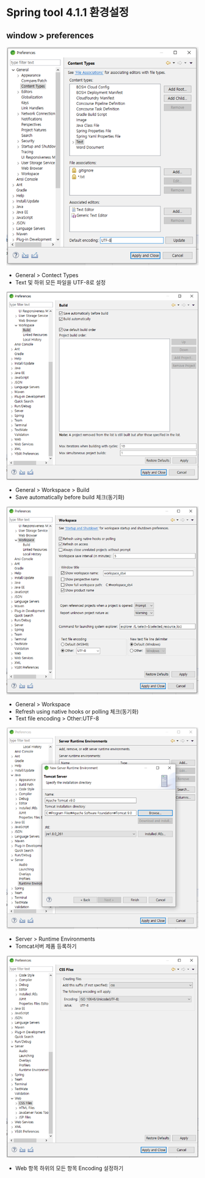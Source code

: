 # Spring tool 4.1.1 환경설정

## window &gt; preferences

![](../../../.gitbook/assets/1%20%2886%29.png)

* General &gt; Contect Types
* Text 및 하위 모든 파일을 UTF-8로 설정

![](../../../.gitbook/assets/2-%20%281%29.png)

* General &gt; Workspace &gt; Build
* Save automatically before build 체크\(동기화\)

![](../../../.gitbook/assets/3-+-.png)

* General &gt; Workspace
* Refresh using native hooks or polling 체크\(동기화\)
* Text file encoding &gt; Other:UTF-8

![](../../../.gitbook/assets/4-%20%281%29.png)

* Server &gt; Runtime Environments
* Tomcat서버 제품 등록하기

![](../../../.gitbook/assets/5-web-.png)

* Web 항목 하위의 모든 항목 Encoding 설정하기

